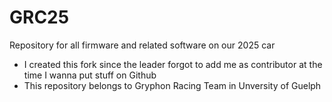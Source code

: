 # GRC25
Repository for all firmware and related software on our 2025 car
- I created this fork since the leader forgot to add me as contributor at the time I wanna put stuff on Github
- This repository belongs to Gryphon Racing Team in Unversity of Guelph
